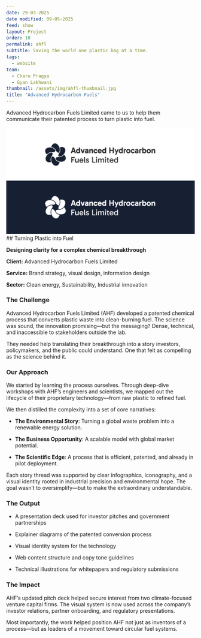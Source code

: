```yaml
---
date: 29-03-2025
date modified: 09-05-2025
feed: show
layout: Project
order: 10
permalink: ahfl
subtitle: Saving the world one plastic bag at a time.
tags:
  - website
team:
  - Charu Pragya
  - Gyan Lakhwani
thumbnail: /assets/img/ahfl-thumbnail.jpg
title: "Advanced Hydrocarbon Fuels"
---
```


Advanced Hydrocarbon Fuels Limited came to us to help them communicate their patented process to turn plastic into fuel.

<div class="img-grid">
<img src="../assets/img/AHFL-Horiz-Mono.png" alt="Alt text">
</div>
## Turning Plastic into Fuel

**Designing clarity for a complex chemical breakthrough**

**Client:** Advanced Hydrocarbon Fuels Limited

**Service:** Brand strategy, visual design, information design

**Sector:** Clean energy, Sustainability, Industrial innovation

### The Challenge

Advanced Hydrocarbon Fuels Limited (AHF) developed a patented chemical process that converts plastic waste into clean-burning fuel. The science was sound, the innovation promising—but the messaging? Dense, technical, and inaccessible to stakeholders outside the lab.

They needed help translating their breakthrough into a story investors, policymakers, and the public could understand. One that felt as compelling as the science behind it.

### Our Approach

We started by learning the process ourselves. Through deep-dive workshops with AHF’s engineers and scientists, we mapped out the lifecycle of their proprietary technology—from raw plastic to refined fuel.

We then distilled the complexity into a set of core narratives:

- **The Environmental Story**: Turning a global waste problem into a renewable energy solution.

- **The Business Opportunity**: A scalable model with global market potential.

- **The Scientific Edge**: A process that is efficient, patented, and already in pilot deployment.

Each story thread was supported by clear infographics, iconography, and a visual identity rooted in industrial precision and environmental hope. The goal wasn’t to oversimplify—but to make the extraordinary understandable.

### The Output

- A presentation deck used for investor pitches and government partnerships

- Explainer diagrams of the patented conversion process

- Visual identity system for the technology

- Web content structure and copy tone guidelines

- Technical illustrations for whitepapers and regulatory submissions

### The Impact

AHF’s updated pitch deck helped secure interest from two climate-focused venture capital firms. The visual system is now used across the company’s investor relations, partner onboarding, and regulatory presentations.

Most importantly, the work helped position AHF not just as inventors of a process—but as leaders of a movement toward circular fuel systems.
